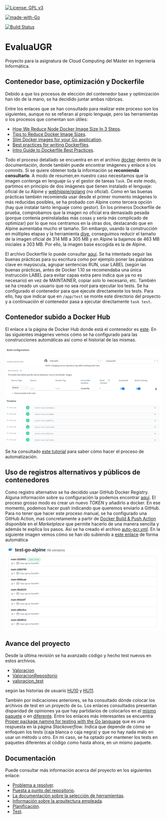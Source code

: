 [![License: GPL v3](https://img.shields.io/badge/License-GPLv3-blue.svg)](https://www.gnu.org/licenses/gpl-3.0)

[![made-with-Go](https://img.shields.io/badge/Made%20with-Go-1f425f.svg)](http://golang.org)

[![Build Status](https://travis-ci.org/PedroMFC/EvaluaUGR.svg?branch=main)](https://travis-ci.org/PedroMFC/EvaluaUGR)

# EvaluaUGR
Proyecto para la asignatura de Cloud Computing del Máster en Ingeniería Informática.

## Contenedor base, optimización y Dockerfile

Debido a que los procesos de elección del contenedor base y optimización han ido de la mano, se ha decidido juntar ambas rúbricas. 

Entre los enlaces que se han consultado para realizar este proceso son los siguientes, aunque no se refieran al propio lenguaje, pero las herramientas o los procesos que comentan son útiles:

 * [How We Reduce Node Docker Image Size In 3 Steps](https://medium.com/trendyol-tech/how-we-reduce-node-docker-image-size-in-3-steps-ff2762b51d5a).
 * [Tips to Reduce Docker Image Sizes](https://hackernoon.com/tips-to-reduce-docker-image-sizes-876095da3b34).
 * [Slim Docker images for your Go application](https://dev.to/andrioid/slim-docker-images-for-your-go-application-11oo).
 * [Best practices for writing Dockerfiles](https://docs.docker.com/develop/develop-images/dockerfile_best-practices/).
 * [Intro Guide to Dockerfile Best Practices](https://www.docker.com/blog/intro-guide-to-dockerfile-best-practices/).

Todo el proceso detallado se encuentra en en el archivo [docker][docker] dentro de la documentación, donde también puede encontrar imágenes y enlace a los *commits*. Si se quiere obtener toda la información se **recomienda consultarlo**. A modo de resumen,en nuestro caso necesitamos que la imagen contenga en lenguaje `Go` y el gestor de tareas `Task`. De este modo, partimos en principio de dos imágenes que tienen instalado el lenguaje: oficial de `Go` Alpine y [webhippie/golang](https://hub.docker.com/r/webhippie/golang) (no oficial). Como en las buenas prácticas también recomienda usar desde el primer momento imágenes lo más reducidas posibles, se ha probado con Alpine como tercera opción (hay que instalar tanto lenguaje como gestor). En los primeros Dockerfile de prueba, comprobamos que la imagen no oficial era demasiado pesada (porque contenía preinstaladas más cosas y sería más complicado de optimizar) por lo que nos centramos en la otras dos, destacando que en Alpine aumentaba mucho el tamaño. Sin embargo, usando la construcción en múltiples etapas y la herramienta [dive](https://github.com/wagoodman/dive), conseguimos reducir el tamaño de la imagen oficial de 314 MB a 305 MB y en Alpine la bajamos de 463 MB iniciales a 303 MB. Por ello, la imagen base escogida es la de Alpine.

El archivo Dockerfile lo puede consultar [aquí](./Dockerfile). Se ha intentado seguir las buenas prácticas para su escritura como por ejemplo poner las palabras clave en mayúscula, agrupar sentencias RUN, usar LABEL (según las buenas prácticas, antes de Docker 1.10 se recomendaba una única instrucción LABEL para evitar capas extra pero indica que ya no es necesario) en vez de MAINTAINER, copiar solo lo necesario, etc. También se ha creado un usuario que no sea *root* para ejecutar los tests. Se ha configurado el contenedor para que ejecute directamente los tests. Para ello, hay que indicar que en `/app/test` se monte este directorio del proyecto y a continuación el contenedor pasa a ejecutar directamente `task test`.

## Contenedor subido a Docker Hub

El enlace a la página de Docker Hub donde está el contenedor es [este](https://hub.docker.com/r/pedromfc/evaluaugr). En las siguientes imágenes vemos cómo se ha configurado para las construcciones automáticas así como el historial de las mismas.

![](./docs/imgs/docker/3.png)
![](./docs/imgs/docker/4.png)
![](./docs/imgs/docker/5.png)

Se ha consultado [este tutorial](https://www.youtube.com/watch?v=SzzwFauxK98) para saber cómo hacer el proceso de automatización.


## Uso de registros alternativos y públicos de contenedores

Como registro alternativo se ha decidido usar GitHub Docker Registry. Alguna información sobre su configuración la podemos encontrar [aquí](https://docs.github.com/es/free-pro-team@latest/packages/using-github-packages-with-your-projects-ecosystem/configuring-docker-for-use-with-github-packages). El proceso grosso modo es crear un nuevo *TOKEN* y añadirlo a docker. En ese momento, podemos hacer push indicando que queremos enviarlo a GitHub. Para no tener que hacer este proceso manual, se ha configurado una GitHub Action, maś concretamente a partir de [Docker Build & Push Action](https://github.com/marketplace/actions/docker-build-push-action) disponible en el *Marketplace* que permite hacerlo de una manera sencilla y además te explica los pasos. Así se ha creado el archivo [auto-gcr.yml](.github/workflows/auto-gcr.yml). En la siguiente imagen vemos cómo se han ido subiendo a [este enlace](https://github.com/PedroMFC/EvaluaUGR/packages/508196) de forma automática

![](./docs/imgs/docker/6.png)



## Avance del proyecto

Desde la última revisión se ha avanzado código y hecho test nuevos en estos archivos.

- [Valoracion](./internal/microval/modelsval/valoracion.go)
- [ValoracionRepositorio](./internal/microval/modelsval/valoracionrepositorio.go)
- [valoracion_test](./tests/valoracion_test.go)

según las historias de usuario [HU10](https://github.com/PedroMFC/EvaluaUGR/issues/62) y [HU11](https://github.com/PedroMFC/EvaluaUGR/issues/63).

También por indicaciones anteriores, se ha consultado dónde colocar los archivos de test en un proyecto de `Go`. Los enlaces consultados presentan disparidad de opiniones ya que hay partidarios de colocarlos en el [mismo paquete](https://stackoverflow.com/questions/19200235/golang-tests-in-sub-directory) o en [diferente](https://medium.com/@matryer/5-simple-tips-and-tricks-for-writing-unit-tests-in-golang-619653f90742). Entre los enlaces más interesantes se encuentra [Proper package naming for testing with the Go language](https://stackoverflow.com/questions/19998250/proper-package-naming-for-testing-with-the-go-language/31443271#31443271) que es una respuesta en la página *Stackoverflow*. Indica que depende de cómo se enfoquen los tests (caja blanca o caja negra) y que no hay nada malo en usar un método u otro. En mi caso, se ha optado por mantener los tests en paquetes diferentes al código como hasta ahora, en un mismo paquete.

## Documentación
Puede consultar más información acerca del proyecto en los siguientes enlace:

* [Problema a resolver][problema].
* [Puesta a punto del repositorio][configGitHub].
* [La documentación sobre la selección de herramientas][herramientas].
* [Información sobre la arquitectura empleada][arquitectura].
* [Planificación][planificacion].
* [Test][tests].

[configGitHub]: https://pedromfc.github.io/EvaluaUGR/docs/configuracion_github
[herramientas]: https://pedromfc.github.io/EvaluaUGR/docs/seleccion_herramientas
[problema]: https://pedromfc.github.io/EvaluaUGR/docs/problema
[arquitectura]: https://pedromfc.github.io/EvaluaUGR/docs/arquitectura
[issues]: https://github.com/PedroMFC/EvaluaUGR/issues
[planificacion]: https://pedromfc.github.io/EvaluaUGR/docs/planificación
[docker]: https://pedromfc.github.io/EvaluaUGR/docs/docker
[tests]: https://pedromfc.github.io/EvaluaUGR/docs/tests

[mAuxiliar]: https://github.com/PedroMFC/EvaluaUGR/milestone/2
[mPreguntas]: https://github.com/PedroMFC/EvaluaUGR/milestone/5
[mErrores]: https://github.com/PedroMFC/EvaluaUGR/milestone/3
[mEstructura]: https://github.com/PedroMFC/EvaluaUGR/milestone/7
[mResenias]: https://github.com/PedroMFC/EvaluaUGR/milestone/6
[mDocumentacion]: https://github.com/PedroMFC/EvaluaUGR/milestone/1
[mValoraciones]: https://github.com/PedroMFC/EvaluaUGR/milestone/4
[mTests]: https://github.com/PedroMFC/EvaluaUGR/milestone/8

[i1]: https://github.com/PedroMFC/EvaluaUGR/issues/1
[i2]: https://github.com/PedroMFC/EvaluaUGR/issues/2
[i3]: https://github.com/PedroMFC/EvaluaUGR/issues/3
[i4]: https://github.com/PedroMFC/EvaluaUGR/issues/4
[i5]: https://github.com/PedroMFC/EvaluaUGR/issues/5
[i6]: https://github.com/PedroMFC/EvaluaUGR/issues/6
[i7]: https://github.com/PedroMFC/EvaluaUGR/issues/7
[i8]: https://github.com/PedroMFC/EvaluaUGR/issues/8
[i9]: https://github.com/PedroMFC/EvaluaUGR/issues/9
[i10]: https://github.com/PedroMFC/EvaluaUGR/issues/10
[i11]: https://github.com/PedroMFC/EvaluaUGR/issues/11
[i12]: https://github.com/PedroMFC/EvaluaUGR/issues/12
[i13]: https://github.com/PedroMFC/EvaluaUGR/issues/13
[i14]: https://github.com/PedroMFC/EvaluaUGR/issues/14
[i15]: https://github.com/PedroMFC/EvaluaUGR/issues/15
[i16]: https://github.com/PedroMFC/EvaluaUGR/issues/16
[i17]: https://github.com/PedroMFC/EvaluaUGR/issues/17
[i18]: https://github.com/PedroMFC/EvaluaUGR/issues/18
[i19]: https://github.com/PedroMFC/EvaluaUGR/issues/19
[i20]: https://github.com/PedroMFC/EvaluaUGR/issues/20
[i21]: https://github.com/PedroMFC/EvaluaUGR/issues/21
[i22]: https://github.com/PedroMFC/EvaluaUGR/issues/22
[i23]: https://github.com/PedroMFC/EvaluaUGR/issues/23
[i24]: https://github.com/PedroMFC/EvaluaUGR/issues/24
[i25]: https://github.com/PedroMFC/EvaluaUGR/issues/25
[i26]: https://github.com/PedroMFC/EvaluaUGR/issues/26
[i27]: https://github.com/PedroMFC/EvaluaUGR/issues/27
[i28]: https://github.com/PedroMFC/EvaluaUGR/issues/28
[i29]: https://github.com/PedroMFC/EvaluaUGR/issues/29
[i30]: https://github.com/PedroMFC/EvaluaUGR/issues/30
[i31]: https://github.com/PedroMFC/EvaluaUGR/issues/31
[i32]: https://github.com/PedroMFC/EvaluaUGR/issues/32
[i33]: https://github.com/PedroMFC/EvaluaUGR/issues/33
[i34]: https://github.com/PedroMFC/EvaluaUGR/issues/34
[i35]: https://github.com/PedroMFC/EvaluaUGR/issues/35
[i36]: https://github.com/PedroMFC/EvaluaUGR/issues/36
[i37]: https://github.com/PedroMFC/EvaluaUGR/issues/37
[i38]: https://github.com/PedroMFC/EvaluaUGR/issues/38
[i39]: https://github.com/PedroMFC/EvaluaUGR/issues/39
[i40]: https://github.com/PedroMFC/EvaluaUGR/issues/40
[i41]: https://github.com/PedroMFC/EvaluaUGR/issues/41
[i42]: https://github.com/PedroMFC/EvaluaUGR/issues/42
[i43]: https://github.com/PedroMFC/EvaluaUGR/issues/43
[i44]: https://github.com/PedroMFC/EvaluaUGR/issues/44
[i45]: https://github.com/PedroMFC/EvaluaUGR/issues/45
[i46]: https://github.com/PedroMFC/EvaluaUGR/issues/46
[i47]: https://github.com/PedroMFC/EvaluaUGR/issues/47
[i48]: https://github.com/PedroMFC/EvaluaUGR/issues/48
[i49]: https://github.com/PedroMFC/EvaluaUGR/issues/49
[i50]: https://github.com/PedroMFC/EvaluaUGR/issues/50
[i51]: https://github.com/PedroMFC/EvaluaUGR/issues/51
[i52]: https://github.com/PedroMFC/EvaluaUGR/issues/52
[i53]: https://github.com/PedroMFC/EvaluaUGR/issues/53
[i54]: https://github.com/PedroMFC/EvaluaUGR/issues/54
[i55]: https://github.com/PedroMFC/EvaluaUGR/issues/55
[i56]: https://github.com/PedroMFC/EvaluaUGR/issues/56
[i57]: https://github.com/PedroMFC/EvaluaUGR/issues/57
[i58]: https://github.com/PedroMFC/EvaluaUGR/issues/58
[i59]: https://github.com/PedroMFC/EvaluaUGR/issues/59
[i60]: https://github.com/PedroMFC/EvaluaUGR/issues/60
